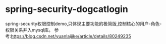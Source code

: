 # spring-security-dogcatlogin
spring-security权限控制demo,只体现主要功能的极简版,控制核心的用户-角色-权限关系并入mysql库。
参考:https://blog.csdn.net/yuanlaijike/article/details/80249235

